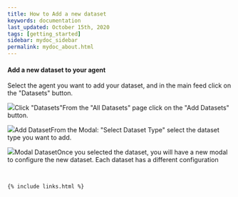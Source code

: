 ```yaml
---
title: How to Add a new dataset
keywords: documentation
last_updated: October 15th, 2020
tags: [getting_started]
sidebar: mydoc_sidebar
permalink: mydoc_about.html
---
```


#### Add a new dataset to your agent

Select the agent you want to add your dataset, and in the main feed click on the "Datasets" button.

![](https://uploads-ssl.webflow.com/5dff758010bfa7356f98e395/5f1ee2f92f5cd23c1b7d2af5_01%20-%20Add%20Dataset.png)Click "Datasets"From the "All Datasets" page click on the "Add Datasets" button.

![](https://uploads-ssl.webflow.com/5dff758010bfa7356f98e395/5f1eedf4e65b165439c0fc19_02-add%20dataset%20button.png)Add DatasetFrom the Modal: "Select Dataset Type" select the dataset type you want to add.

![](https://uploads-ssl.webflow.com/5dff758010bfa7356f98e395/5f1ef199e65b161a2dc105e8_dataset%20modal.png)Modal DatasetOnce you selected the dataset, you will have a new modal to configure the new dataset. Each dataset has a different configuration

‍



    {% include links.html %}

    